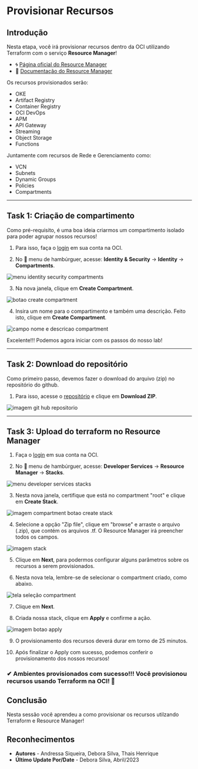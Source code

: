 # Provisionar Recursos

## Introdução

Nesta etapa, você irá provisionar recursos dentro da OCI utilizando Terraform com o serviço **Resource Manager**!

- 🌀 [Página oficial do Resource Manager](https://www.oracle.com/br/devops/resource-manager/)
- 🧾 [Documentação do Resource Manager](https://docs.oracle.com/pt-br/iaas/Content/ResourceManager/home.htm)

Os recursos provisionados serão:

- OKE
- Artifact Registry
- Container Registry
- OCI DevOps
- APM
- API Gateway
- Streaming
- Object Storage
- Functions

Juntamente com recursos de Rede e Gerenciamento como:

- VCN
- Subnets
- Dynamic Groups
- Policies
- Compartments

- - -

## Task 1: Criação de compartimento

Como pré-requisito, é uma boa ideia criarmos um compartimento isolado para poder agrupar nossos recursos!

1. Para isso, faça o [login](https://www.oracle.com/cloud/sign-in.html) em sua conta na OCI.

2. No 🍔 menu de hambúrguer, acesse: **Identity & Security** → **Identity** → **Compartments**.

![menu identity security compartments](./images/create-compartments-console.PNG)

3. Na nova janela, clique em **Create Compartment**.

![botao create compartment](./images/create-compartment-button.PNG)

4. Insira um nome para o compartimento e também uma descrição. Feito isto, clique em **Create Compartment**.

![campo nome e descricao compartment](./images/create-compartment-descrition.PNG)

Excelente!!! Podemos agora iniciar com os passos do nosso lab!

- - -

## Task 2: Download do repositório

Como primeiro passo, devemos fazer o download do arquivo (zip) no repositório do github.

 1. Para isso, acesse o [repositório](https://objectstorage.us-ashburn-1.oraclecloud.com/p/2rLtitUHPADWzRYC8ZsUdRHtoYh8yyMYLlXA6FCLTJlVNqWmIRzAFA4gAiQEnM_k/n/id3kyspkytmr/b/bucket-devft/o/terraform-dev-ft-main.zip) e clique em **Download ZIP**.


![imagem git hub repositorio](./images/github-repository.PNG)

- - -

## Task 3: Upload do terraform no Resource Manager

1. Faça o [login](https://www.oracle.com/cloud/sign-in.html) em sua conta na OCI.

2. No 🍔 menu de hambúrguer, acesse: **Developer Services** → **Resource Manager** → **Stacks**.

![menu developer services stacks](./images/resource-manager-console.PNG)

3. Nesta nova janela, certifique que está no compartment "root" e clique em **Create Stack**.

![imagem compartment botao create stack](./images/create-stack.PNG)

4. Selecione a opção "Zip file", clique em "browse" e arraste o arquivo (.zip), que contém os arquivos .tf. O Resource Manager irá preencher todos os campos.

![imagem stack ](./images/configure-stack-archive-zip.PNG)

5. Clique em **Next**, para podermos configurar alguns parâmetros sobre os recursos a serem provisionados.

6. Nesta nova tela, lembre-se de selecionar o compartment criado, como abaixo.

![tela seleção compartment](./images/configure-stack-compartment.PNG)

7. Clique em **Next**.

8. Criada nossa stack, clique em **Apply** e confirme a ação.

![imagem botao apply](./images/confirm-action-create-stack.PNG)

9. O provisionamento dos recursos deverá durar em torno de 25 minutos.

10. Após finalizar o Apply com sucesso, podemos conferir o provisionamento dos nossos recursos!

### ✔ Ambientes provisionados com sucesso!!! Você provisionou recursos usando Terraform na OCI! 🚀

## Conclusão

Nesta sessão você aprendeu a como provisionar os recursos utilzando Terraform e Resource Manager!

## Reconhecimentos

- **Autores** - Andressa Siqueira, Debora Silva, Thais Henrique
- **Último Update Por/Date** - Debora Silva, Abril/2023

